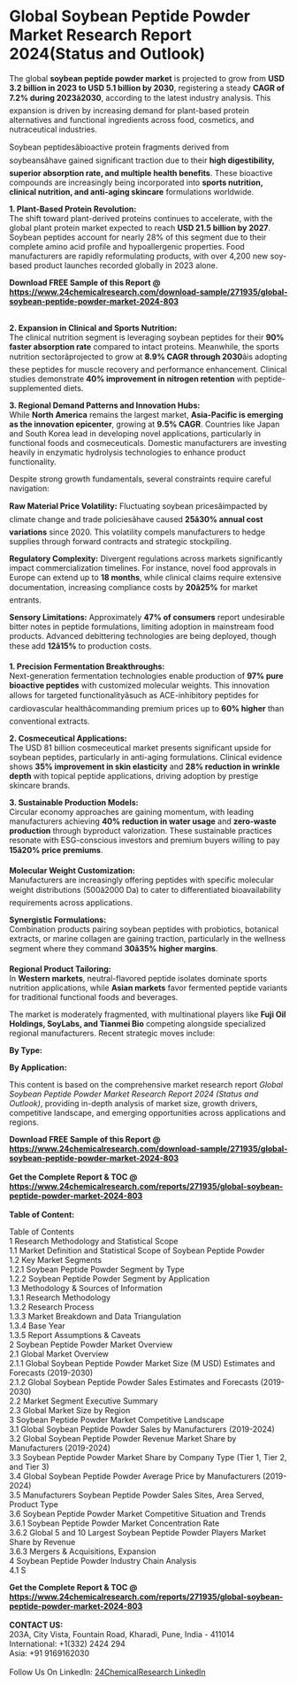 <h1>Global Soybean Peptide Powder Market Research Report 2024(Status and Outlook)</h1><p>The global <strong>soybean peptide powder market</strong> is projected to grow from <strong>USD 3.2 billion in 2023 to USD 5.1 billion by 2030</strong>, registering a steady <strong>CAGR of 7.2% during 2023â2030</strong>, according to the latest industry analysis. This expansion is driven by increasing demand for plant-based protein alternatives and functional ingredients across food, cosmetics, and nutraceutical industries.</p><p>Soybean peptidesâbioactive protein fragments derived from soybeansâhave gained significant traction due to their <strong>high digestibility, superior absorption rate, and multiple health benefits</strong>. These bioactive compounds are increasingly being incorporated into <strong>sports nutrition, clinical nutrition, and anti-aging skincare</strong> formulations worldwide.</p><p><strong>1. Plant-Based Protein Revolution:</strong><br>
The shift toward plant-derived proteins continues to accelerate, with the global plant protein market expected to reach <strong>USD 21.5 billion by 2027</strong>. Soybean peptides account for nearly 28% of this segment due to their complete amino acid profile and hypoallergenic properties. Food manufacturers are rapidly reformulating products, with over 4,200 new soy-based product launches recorded globally in 2023 alone.</p><div><b>Download FREE Sample of this Report @ 
            <a href="https://www.24chemicalresearch.com/download-sample/271935/global-soybean-peptide-powder-market-2024-803">
            https://www.24chemicalresearch.com/download-sample/271935/global-soybean-peptide-powder-market-2024-803</a></b></div><br><p><strong>2. Expansion in Clinical and Sports Nutrition:</strong><br>
The clinical nutrition segment is leveraging soybean peptides for their <strong>90% faster absorption rate</strong> compared to intact proteins. Meanwhile, the sports nutrition sectorâprojected to grow at <strong>8.9% CAGR through 2030</strong>âis adopting these peptides for muscle recovery and performance enhancement. Clinical studies demonstrate <strong>40% improvement in nitrogen retention</strong> with peptide-supplemented diets.</p><p><strong>3. Regional Demand Patterns and Innovation Hubs:</strong><br>
While <strong>North America</strong> remains the largest market, <strong>Asia-Pacific is emerging as the innovation epicenter</strong>, growing at <strong>9.5% CAGR</strong>. Countries like Japan and South Korea lead in developing novel applications, particularly in functional foods and cosmeceuticals. Domestic manufacturers are investing heavily in enzymatic hydrolysis technologies to enhance product functionality.</p><p>Despite strong growth fundamentals, several constraints require careful navigation:</p><p><strong>Raw Material Price Volatility:</strong> Fluctuating soybean pricesâimpacted by climate change and trade policiesâhave caused <strong>25â30% annual cost variations</strong> since 2020. This volatility compels manufacturers to hedge supplies through forward contracts and strategic stockpiling.</p><p><strong>Regulatory Complexity:</strong> Divergent regulations across markets significantly impact commercialization timelines. For instance, novel food approvals in Europe can extend up to <strong>18 months</strong>, while clinical claims require extensive documentation, increasing compliance costs by <strong>20â25%</strong> for market entrants.</p><p><strong>Sensory Limitations:</strong> Approximately <strong>47% of consumers</strong> report undesirable bitter notes in peptide formulations, limiting adoption in mainstream food products. Advanced debittering technologies are being deployed, though these add <strong>12â15%</strong> to production costs.</p><p><strong>1. Precision Fermentation Breakthroughs:</strong><br>
Next-generation fermentation technologies enable production of <strong>97% pure bioactive peptides</strong> with customized molecular weights. This innovation allows for targeted functionalityâsuch as ACE-inhibitory peptides for cardiovascular healthâcommanding premium prices up to <strong>60% higher</strong> than conventional extracts.</p><p><strong>2. Cosmeceutical Applications:</strong><br>
The USD 81 billion cosmeceutical market presents significant upside for soybean peptides, particularly in anti-aging formulations. Clinical evidence shows <strong>35% improvement in skin elasticity</strong> and <strong>28% reduction in wrinkle depth</strong> with topical peptide applications, driving adoption by prestige skincare brands.</p><p><strong>3. Sustainable Production Models:</strong><br>
Circular economy approaches are gaining momentum, with leading manufacturers achieving <strong>40% reduction in water usage</strong> and <strong>zero-waste production</strong> through byproduct valorization. These sustainable practices resonate with ESG-conscious investors and premium buyers willing to pay <strong>15â20% price premiums</strong>.</p><p><strong>Molecular Weight Customization:</strong><br>
    Manufacturers are increasingly offering peptides with specific molecular weight distributions (500â2000 Da) to cater to differentiated bioavailability requirements across applications.</p><p><strong>Synergistic Formulations:</strong><br>
    Combination products pairing soybean peptides with probiotics, botanical extracts, or marine collagen are gaining traction, particularly in the wellness segment where they command <strong>30â35% higher margins</strong>.</p><p><strong>Regional Product Tailoring:</strong><br>
    In <strong>Western markets</strong>, neutral-flavored peptide isolates dominate sports nutrition applications, while <strong>Asian markets</strong> favor fermented peptide variants for traditional functional foods and beverages.</p><p>The market is moderately fragmented, with multinational players like <strong>Fuji Oil Holdings, SoyLabs, and Tianmei Bio</strong> competing alongside specialized regional manufacturers. Recent strategic moves include:</p><p><strong>By Type:</strong></p><p><strong>By Application:</strong></p><p>This content is based on the comprehensive market research report <em>Global Soybean Peptide Powder Market Research Report 2024 (Status and Outlook)</em>, providing in-depth analysis of market size, growth drivers, competitive landscape, and emerging opportunities across applications and regions.</p><div><b>Download FREE Sample of this Report @ 
            <a href="https://www.24chemicalresearch.com/download-sample/271935/global-soybean-peptide-powder-market-2024-803">
            https://www.24chemicalresearch.com/download-sample/271935/global-soybean-peptide-powder-market-2024-803</a></b></div><br><div><b>Get the Complete Report & TOC @ 
            <a href="https://www.24chemicalresearch.com/reports/271935/global-soybean-peptide-powder-market-2024-803">
            https://www.24chemicalresearch.com/reports/271935/global-soybean-peptide-powder-market-2024-803</a></b></div><br>
            <b>Table of Content:</b><p>Table of Contents<br />
1 Research Methodology and Statistical Scope<br />
1.1 Market Definition and Statistical Scope of Soybean Peptide Powder<br />
1.2 Key Market Segments<br />
1.2.1 Soybean Peptide Powder Segment by Type<br />
1.2.2 Soybean Peptide Powder Segment by Application<br />
1.3 Methodology & Sources of Information<br />
1.3.1 Research Methodology<br />
1.3.2 Research Process<br />
1.3.3 Market Breakdown and Data Triangulation<br />
1.3.4 Base Year<br />
1.3.5 Report Assumptions & Caveats<br />
2 Soybean Peptide Powder Market Overview<br />
2.1 Global Market Overview<br />
2.1.1 Global Soybean Peptide Powder Market Size (M USD) Estimates and Forecasts (2019-2030)<br />
2.1.2 Global Soybean Peptide Powder Sales Estimates and Forecasts (2019-2030)<br />
2.2 Market Segment Executive Summary<br />
2.3 Global Market Size by Region<br />
3 Soybean Peptide Powder Market Competitive Landscape<br />
3.1 Global Soybean Peptide Powder Sales by Manufacturers (2019-2024)<br />
3.2 Global Soybean Peptide Powder Revenue Market Share by Manufacturers (2019-2024)<br />
3.3 Soybean Peptide Powder Market Share by Company Type (Tier 1, Tier 2, and Tier 3)<br />
3.4 Global Soybean Peptide Powder Average Price by Manufacturers (2019-2024)<br />
3.5 Manufacturers Soybean Peptide Powder Sales Sites, Area Served, Product Type<br />
3.6 Soybean Peptide Powder Market Competitive Situation and Trends<br />
3.6.1 Soybean Peptide Powder Market Concentration Rate<br />
3.6.2 Global 5 and 10 Largest Soybean Peptide Powder Players Market Share by Revenue<br />
3.6.3 Mergers & Acquisitions, Expansion<br />
4 Soybean Peptide Powder Industry Chain Analysis<br />
4.1 S</p><div><b>Get the Complete Report & TOC @ 
            <a href="https://www.24chemicalresearch.com/reports/271935/global-soybean-peptide-powder-market-2024-803">
            https://www.24chemicalresearch.com/reports/271935/global-soybean-peptide-powder-market-2024-803</a></b></div><br><b>CONTACT US:</b><br>
            203A, City Vista, Fountain Road, Kharadi, Pune, India - 411014<br>
            International: +1(332) 2424 294<br>
            Asia: +91 9169162030 <br><br>
            Follow Us On LinkedIn: <a href="https://www.linkedin.com/company/24chemicalresearch/">24ChemicalResearch LinkedIn</a>